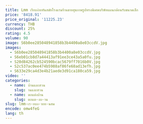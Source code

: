 ```yaml
---
title: Lmm เรียบง่ายทันสมัยโรงแรมร้านขายสุขภาพรูปทรงพิเศษบริษัทแผนกต้อนรับขนาดเล็ก
price: '8418.91'
price_original: '11225.23'
currency: THB
discount: 25%
rating: 4.5
volume: 90
image: S6b0ee285048941858b3b4400a8e03ccdV.jpg
images:
  - S6b0ee285048941858b3b4400a8e03ccdV.jpg
  - S6eb01cb8d7a44413af91ee3ce43a5a0fu.jpg
  - S20d84262cb524590bcac5679ff7016b0V.jpg
  - S2c537ac0ee474b5988af86fe68ad13efh.jpg
  - S633e29ca4d3e4b21aede3d91ca180ca59.jpg
video: ''
categories:
  - name: บ้านและสวน
    slug: านและสวน
  - name: ตกแต่งบ้าน
    slug: ตกแต-งบ-าน
slug: lmm-เร-ยบง-ายท-นสม
encode: omw4feG
lang: th
---
```

  